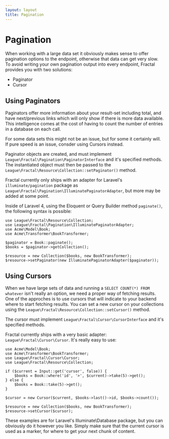```yaml
---
layout: layout
title: Pagination
---
```


# Pagination

When working with a large data set it obviously makes sense to offer pagination options to the endpoint,
otherwise that data can get very slow. To avoid writing your own pagination output into every endpoint, 
Fractal provides you with two solutions:

* Paginator
* Cursor

## Using Paginators

Paginators offer more information about your result-set including total, and have next/previous links 
which will only show if there is more data available. This intelligence comes at the cost of having to 
count the number of entries in a database on each call. 

For some data sets this might not be an issue, but for some it certainly will. If pure speed is an issue, 
consder using Cursors instead.

Paginator objects are created, and must implement `League\Fractal\Pagination\PaginatorInterface`
and it's specified methods. The instantiated object must then be passed to the `League\Fractal\Resource\Collection::setPaginator()` method.

Fractal currently only ships with an adapter for Laravel's `illuminate/pagination` package as
`League\Fractal\Pagination\IlluminatePaginatorAdapter`, but more may be added at some point.

[Laravel Pagination]: http://laravel.com/docs/pagination

Inside of Laravel 4, using the Eloquent or Query Builder method `paginate()`, the following syntax is
possible:

~~~.language-php
use League\Fractal\Resource\Collection;
use League\Fractal\Pagination\IlluminatePaginatorAdapter;
use Acme\Model\Book;
use Acme\Transformer\BookTransformer;

$paginator = Book::paginate();
$books = $paginator->getCollection();

$resource = new Collection($books, new BookTransformer);
$resource->setPaginator(new IlluminatePaginatorAdapter($paginator));
~~~

## Using Cursors

When we have large sets of data and running a `SELECT COUNT(*) FROM whatever` isn't really an option, we need a proper
way of fetching results. One of the approches is to use cursors that will indicate to your backend where to start
fetching results. You can set a new cursor on your collections using the
`League\Fractal\Resource\Collection::setCursor()` method.

The cursor must implement `League\Fractal\Cursor\CursorInterface` and it's specified methods.

Fractal currently ships with a very basic adapter: `League\Fractal\Cursor\Cursor`. It's really easy to use:

~~~.language-php
use Acme\Model\Book;
use Acme\Transformer\BookTransformer;
use League\Fractal\Cursor\Cursor;
use League\Fractal\Resource\Collection;

if ($current = Input::get('cursor', false)) {
    $books = Book::where('id', '>', $current)->take(5)->get();
} else {
    $books = Book::take(5)->get();	
}

$cursor = new Cursor($current, $books->last()->id, $books->count());

$resource = new Collection($books, new BookTransformer);
$resource->setCursor($cursor);
~~~

These examples are for Laravel's Illuminate\Database package, but you can obviously do it however you like. Simply make 
sure that the current cursor is used as a marker, for where to get your next chunk of content.